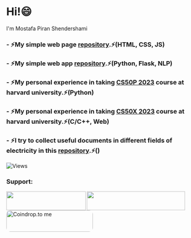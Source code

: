 # Hi!😄
I'm Mostafa Piran Shendershami 
### - ⚡My simple web page [repository](https://github.com/mostafapiran/S_webpage).⚡(HTML, CSS, JS)
### - ⚡My simple web app [repository](https://github.com/mostafapiran/CS50P_2023/tree/main/project).⚡(Python, Flask, NLP)
### - ⚡My personal experience in taking [CS50P 2023](https://github.com/mostafapiran/CS50P_2023) course at harvard university.⚡(Python)
### - ⚡My personal experience in taking [CS50X 2023](https://github.com/mostafapiran/CS50X_2023) course at harvard university.⚡(C/C++, Web)
### - ⚡I try to collect useful documents in different fields of electricity in this [repository](https://github.com/mostafapiran/Electron).⚡()


![Views](https://komarev.com/ghpvc/?username=mostafapiran&color=blue)

<h3 align="left">Support:</h3>
<p><a href="https://www.buymeacoffee.com/mostafapiran"> <img align="left" src="https://cdn.buymeacoffee.com/buttons/v2/default-yellow.png" height="50" width="210" /></a>
   <a href="http://www.coffeete.ir/mostafapiran">       <img src="http://www.coffeete.ir/images/buttons/lemonchiffon.png" height="50" width="180" style="width:260px;" />
   <a href="https://coindrop.to/mostafa" target="_blank"><img src="https://coindrop.to/embed-button.png" style="border-radius: 10px; height: 57px !important;width: 229px !important;" alt="Coindrop.to me"></img></a>
</a>

</p>



<!--
**mostafapiran/mostafapiran** is a ✨ _special_ ✨ repository because its `README.md` (this file) appears on your GitHub profile.

Here are some ideas to get you started:

- 🔭 I’m currently working on ...
- 🌱 I’m currently learning ...
- 👯 I’m looking to collaborate on ...
- 🤔 I’m looking for help with ...
- 💬 Ask me about ...
- 📫 How to reach me: ...
- 😄 Pronouns: ...
- ⚡ Fun fact: ...
-->

